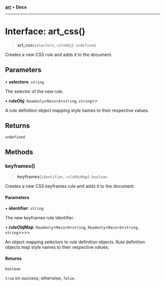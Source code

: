 [**art**](../README.md) • **Docs**

***

# Interface: art\_css()

> **art\_css**(`selectors`, `ruleObj`): `undefined`

Creates a new CSS rule and adds it to the document.

## Parameters

• **selectors**: `string`

The selector of the new rule.

• **ruleObj**: `Readonly`\<`Record`\<`string`, `string`\>\>

A rule definition object mapping style names to their respective values.

## Returns

`undefined`

## Methods

### keyframes()

> **keyframes**(`identifier`, `ruleObjMap`): `boolean`

Creates a new CSS keyframes rule and adds it to the document.

#### Parameters

• **identifier**: `string`

The new keyframes rule identifier.

• **ruleObjMap**: `Readonly`\<`Record`\<`string`, `Readonly`\<`Record`\<`string`, `string`\>\>\>\>

An object mapping selectors to rule definition objects.
Rule definition objects map style names to their respective values.

#### Returns

`boolean`

`true` on success; otherwise, `false`.
